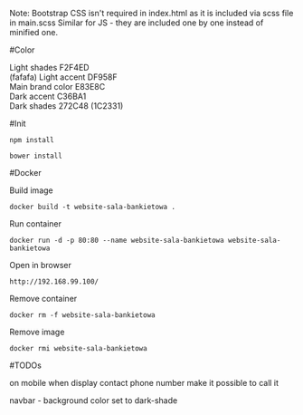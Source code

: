 Note: Bootstrap CSS isn't required in index.html as it is included via scss file in main.scss
Similar for JS - they are included one by one instead of minified one.

#Color

Light shades      F2F4ED<br/> (fafafa)
Light accent      DF958F<br/>
Main brand color  E83E8C<br/>
Dark accent       C36BA1<br/>
Dark shades       272C48 (1C2331)

#Init

    npm install

    bower install
    
#Docker

Build image

    docker build -t website-sala-bankietowa .

Run container

    docker run -d -p 80:80 --name website-sala-bankietowa website-sala-bankietowa

Open in browser

    http://192.168.99.100/

Remove container

    docker rm -f website-sala-bankietowa
    
Remove image

    docker rmi website-sala-bankietowa

#TODOs

on mobile when display contact phone number make it possible to call it

navbar - background color set to dark-shade

